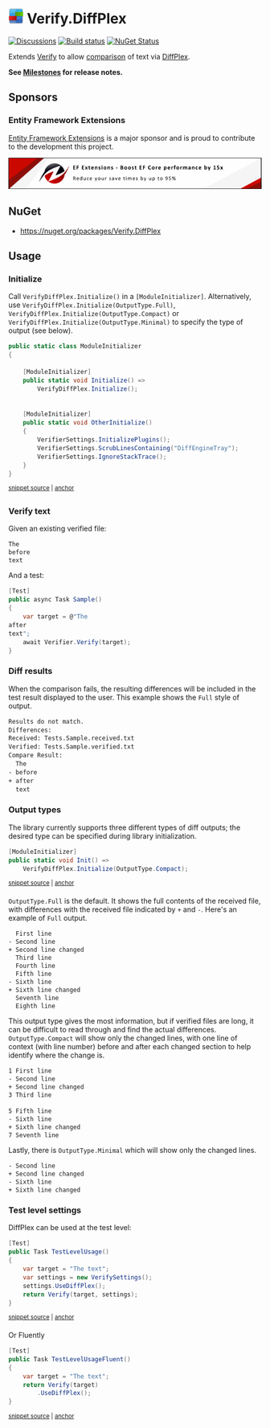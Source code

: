 # <img src="/src/icon.png" height="30px"> Verify.DiffPlex

[![Discussions](https://img.shields.io/badge/Verify-Discussions-yellow?svg=true&label=)](https://github.com/orgs/VerifyTests/discussions)
[![Build status](https://ci.appveyor.com/api/projects/status/9ug1ufa69m4vf4ph?svg=true)](https://ci.appveyor.com/project/SimonCropp/Verify-DiffPlex)
[![NuGet Status](https://img.shields.io/nuget/v/Verify.DiffPlex.svg)](https://www.nuget.org/packages/Verify.DiffPlex/)

Extends [Verify](https://github.com/VerifyTests/Verify) to allow [comparison](https://github.com/VerifyTests/Verify/blob/master/docs/comparer.md) of text via [DiffPlex](https://github.com/mmanela/diffplex).

**See [Milestones](../../milestones?state=closed) for release notes.**


## Sponsors


### Entity Framework Extensions<!-- include: zzz. path: /docs/zzz.include.md -->

[Entity Framework Extensions](https://entityframework-extensions.net/) is a major sponsor and is proud to contribute to the development this project.

[![Entity Framework Extensions](docs/zzz.png)](https://entityframework-extensions.net)<!-- endInclude -->


## NuGet

 * https://nuget.org/packages/Verify.DiffPlex


## Usage


### Initialize

Call `VerifyDiffPlex.Initialize()` in a `[ModuleInitializer]`. Alternatively, use `VerifyDiffPlex.Initialize(OutputType.Full)`, `VerifyDiffPlex.Initialize(OutputType.Compact)` or `VerifyDiffPlex.Initialize(OutputType.Minimal)` to specify the type of output (see below).

<!-- snippet: ModuleInitializer.cs -->
<a id='snippet-ModuleInitializer.cs'></a>
```cs
public static class ModuleInitializer
{

    [ModuleInitializer]
    public static void Initialize() =>
        VerifyDiffPlex.Initialize();


    [ModuleInitializer]
    public static void OtherInitialize()
    {
        VerifierSettings.InitializePlugins();
        VerifierSettings.ScrubLinesContaining("DiffEngineTray");
        VerifierSettings.IgnoreStackTrace();
    }
}
```
<sup><a href='/src/Tests/ModuleInitializer.cs#L1-L16' title='Snippet source file'>snippet source</a> | <a href='#snippet-ModuleInitializer.cs' title='Start of snippet'>anchor</a></sup>
<!-- endSnippet -->


### Verify text

Given an existing verified file:

```
The
before
text
```

And a test:

```cs
[Test]
public async Task Sample()
{
    var target = @"The
after
text";
    await Verifier.Verify(target);
}
```


### Diff results

When the comparison fails, the resulting differences will be included in the test result displayed to the user. This example shows the `Full` style of output.

```txt
Results do not match.
Differences:
Received: Tests.Sample.received.txt
Verified: Tests.Sample.verified.txt
Compare Result:
  The
- before
+ after
  text
```


### Output types

The library currently supports three different types of diff outputs; the desired type can be specified during library initialization.

<!-- snippet: OutputTypeCompact -->
<a id='snippet-OutputTypeCompact'></a>
```cs
[ModuleInitializer]
public static void Init() =>
    VerifyDiffPlex.Initialize(OutputType.Compact);
```
<sup><a href='/src/CompactTests/Tests.cs#L6-L12' title='Snippet source file'>snippet source</a> | <a href='#snippet-OutputTypeCompact' title='Start of snippet'>anchor</a></sup>
<!-- endSnippet -->

`OutputType.Full` is the default. It shows the full contents of the received file, with differences with the received file indicated by `+` and `-`. Here's an example of `Full` output.

```
  First line
- Second line
+ Second line changed
  Third line
  Fourth line
  Fifth line
- Sixth line
+ Sixth line changed
  Seventh line
  Eighth line
```

This output type gives the most information, but if verified files are long, it can be difficult to read through and find the actual differences. `OutputType.Compact` will show only the changed lines, with one line of context (with line number) before and after each changed section to help identify where the change is.

```
1 First line
- Second line
+ Second line changed
3 Third line

5 Fifth line
- Sixth line
+ Sixth line changed
7 Seventh line
```

Lastly, there is `OutputType.Minimal` which will show only the changed lines.

```
- Second line
+ Second line changed
- Sixth line
+ Sixth line changed
```


### Test level settings

DiffPlex can be used at the test level:

<!-- snippet: TestLevelUsage -->
<a id='snippet-TestLevelUsage'></a>
```cs
[Test]
public Task TestLevelUsage()
{
    var target = "The text";
    var settings = new VerifySettings();
    settings.UseDiffPlex();
    return Verify(target, settings);
}
```
<sup><a href='/src/Tests/Tests.cs#L111-L122' title='Snippet source file'>snippet source</a> | <a href='#snippet-TestLevelUsage' title='Start of snippet'>anchor</a></sup>
<!-- endSnippet -->

Or Fluently

<!-- snippet: TestLevelUsageFluent -->
<a id='snippet-TestLevelUsageFluent'></a>
```cs
[Test]
public Task TestLevelUsageFluent()
{
    var target = "The text";
    return Verify(target)
        .UseDiffPlex();
}
```
<sup><a href='/src/Tests/Tests.cs#L124-L134' title='Snippet source file'>snippet source</a> | <a href='#snippet-TestLevelUsageFluent' title='Start of snippet'>anchor</a></sup>
<!-- endSnippet -->
